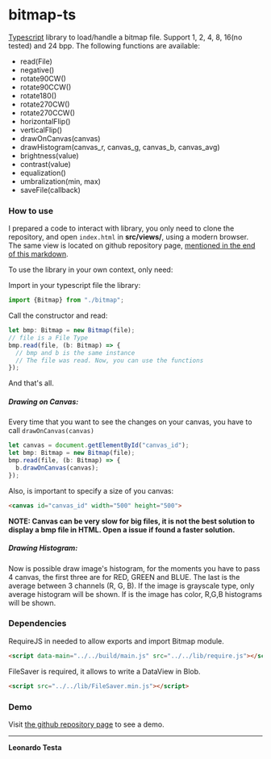 # bitmap-ts
[Typescript](https://www.typescriptlang.org/) library to load/handle a bitmap file.
Support 1, 2, 4, 8, 16(no tested) and 24 bpp.
The following functions are available:
- read(File)
- negative()
- rotate90CW()
- rotate90CCW()
- rotate180()
- rotate270CW()
- rotate270CCW()
- horizontalFlip()
- verticalFlip()
- drawOnCanvas(canvas)
- drawHistogram(canvas_r, canvas_g, canvas_b, canvas_avg)
- brightness(value)
- contrast(value)
- equalization()
- umbralization(min, max)
- saveFile(callback)

### How to use
I prepared a code to interact with library, you only need to clone the repository, and open `index.html` in **src/views/**, using a modern browser.
The same view is located on github repository page, [mentioned in the end of this markdown](#demo).

To use the library in your own context, only need:

Import in your typescript file the library:

```javascript
import {Bitmap} from "./bitmap";
```

Call the constructor and read:
```javascript
let bmp: Bitmap = new Bitmap(file);
// file is a File Type
bmp.read(file, (b: Bitmap) => {
  // bmp and b is the same instance
  // The file was read. Now, you can use the functions
});
```
And that's all.

##### Drawing on Canvas:
Every time that you want to see the changes on your canvas, you have to call `drawOnCanvas(canvas)`
```javascript
let canvas = document.getElementById("canvas_id");
let bmp: Bitmap = new Bitmap(file);
bmp.read(file, (b: Bitmap) => {
  b.drawOnCanvas(canvas);
});
```
Also, is important to specify a size of you canvas:
```html
<canvas id="canvas_id" width="500" height="500">
```
**NOTE: Canvas can be very slow for big files, it is not the best solution to display a bmp file in HTML. Open a issue if found a faster solution.**

##### Drawing Histogram:
Now is possible draw image's histogram, for the moments you have to pass 4 canvas, the first three are for RED, GREEN and BLUE. The last is the average between 3 channels (R, G, B). If the image is grayscale type, only average histogram will be shown. If is the image has color, R,G,B histograms will be shown.
### Dependencies
RequireJS in needed to allow exports and import Bitmap module.
```html
<script data-main="../../build/main.js" src="../../lib/require.js"></script>
```

FileSaver is required, it allows to write a DataView in Blob.
```html
<script src="../../lib/FileSaver.min.js"></script>
```
### Demo
Visit [the github repository page](https://testica.github.io/bitmap-ts/) to see a demo.

----
**Leonardo Testa**
